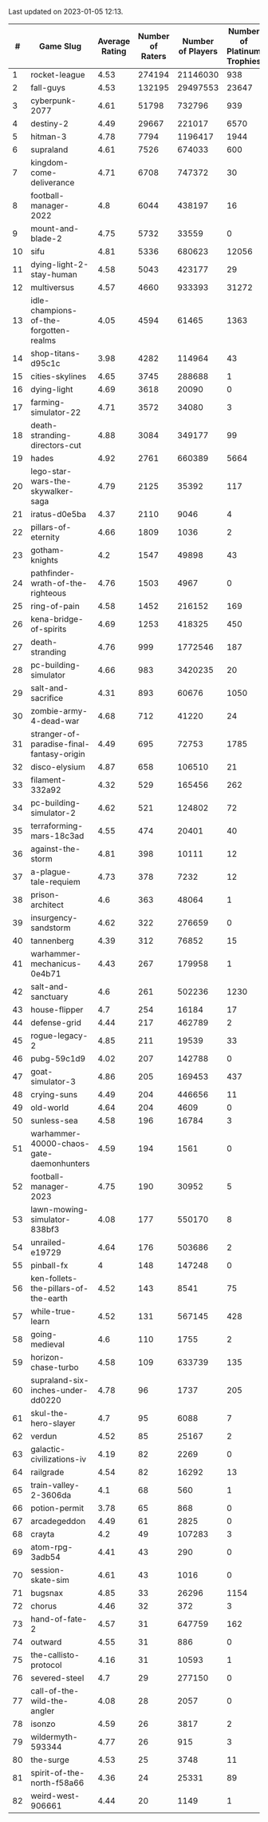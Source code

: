 Last updated on 2023-01-05 12:13.


|#|Game Slug|Average Rating|Number of Raters|Number of Players|Number of Platinum Trophies|Max Rarity (%)|
|---|---|---|---|---|---|---|
|1|rocket-league|4.53|274194|21146030|938|77|
|2|fall-guys|4.53|132195|29497553|23647|8|
|3|cyberpunk-2077|4.61|51798|732796|939|64|
|4|destiny-2|4.49|29667|221017|6570|94|
|5|hitman-3|4.78|7794|1196417|1944|47|
|6|supraland|4.61|7526|674033|600|99|
|7|kingdom-come-deliverance|4.71|6708|747372|30|30|
|8|football-manager-2022|4.8|6044|438197|16|49|
|9|mount-and-blade-2|4.75|5732|33559|0|23|
|10|sifu|4.81|5336|680623|12056|96|
|11|dying-light-2-stay-human|4.58|5043|423177|29|6|
|12|multiversus|4.57|4660|933393|31272|76|
|13|idle-champions-of-the-forgotten-realms|4.05|4594|61465|1363|1|
|14|shop-titans-d95c1c|3.98|4282|114964|43|97|
|15|cities-skylines|4.65|3745|288688|1|72|
|16|dying-light|4.69|3618|20090|0|95|
|17|farming-simulator-22|4.71|3572|34080|3|77|
|18|death-stranding-directors-cut|4.88|3084|349177|99|90|
|19|hades|4.92|2761|660389|5664|89|
|20|lego-star-wars-the-skywalker-saga|4.79|2125|35392|117|97|
|21|iratus-d0e5ba|4.37|2110|9046|4|85|
|22|pillars-of-eternity|4.66|1809|1036|2|81|
|23|gotham-knights|4.2|1547|49898|43|24|
|24|pathfinder-wrath-of-the-righteous|4.76|1503|4967|0|49|
|25|ring-of-pain|4.58|1452|216152|169|96|
|26|kena-bridge-of-spirits|4.69|1253|418325|450|94|
|27|death-stranding|4.76|999|1772546|187|91|
|28|pc-building-simulator|4.66|983|3420235|20|48|
|29|salt-and-sacrifice|4.31|893|60676|1050|91|
|30|zombie-army-4-dead-war|4.68|712|41220|24|67|
|31|stranger-of-paradise-final-fantasy-origin|4.49|695|72753|1785|98|
|32|disco-elysium|4.87|658|106510|21|28|
|33|filament-332a92|4.32|529|165456|262|93|
|34|pc-building-simulator-2|4.62|521|124802|72|74|
|35|terraforming-mars-18c3ad|4.55|474|20401|40|46|
|36|against-the-storm|4.81|398|10111|12|35|
|37|a-plague-tale-requiem|4.73|378|7232|12|91|
|38|prison-architect|4.6|363|48064|1|30|
|39|insurgency-sandstorm|4.62|322|276659|0|6|
|40|tannenberg|4.39|312|76852|15|88|
|41|warhammer-mechanicus-0e4b71|4.43|267|179958|1|25|
|42|salt-and-sanctuary|4.6|261|502236|1230|83|
|43|house-flipper|4.7|254|16184|17|94|
|44|defense-grid|4.44|217|462789|2|80|
|45|rogue-legacy-2|4.85|211|19539|33|3|
|46|pubg-59c1d9|4.02|207|142788|0|73|
|47|goat-simulator-3|4.86|205|169453|437|91|
|48|crying-suns|4.49|204|446656|11|66|
|49|old-world|4.64|204|4609|0|83|
|50|sunless-sea|4.58|196|16784|3|36|
|51|warhammer-40000-chaos-gate-daemonhunters|4.59|194|1561|0|74|
|52|football-manager-2023|4.75|190|30952|5|79|
|53|lawn-mowing-simulator-838bf3|4.08|177|550170|8|85|
|54|unrailed-e19729|4.64|176|503686|2|8|
|55|pinball-fx|4|148|147248|0|85|
|56|ken-follets-the-pillars-of-the-earth|4.52|143|8541|75|45|
|57|while-true-learn|4.52|131|567145|428|93|
|58|going-medieval|4.6|110|1755|2|66|
|59|horizon-chase-turbo|4.58|109|633739|135|88|
|60|supraland-six-inches-under-dd0220|4.78|96|1737|205|99|
|61|skul-the-hero-slayer|4.7|95|6088|7|96|
|62|verdun|4.52|85|25167|2|75|
|63|galactic-civilizations-iv|4.19|82|2269|0|79|
|64|railgrade|4.54|82|16292|13|98|
|65|train-valley-2-3606da|4.1|68|560|1|89|
|66|potion-permit|3.78|65|868|0|98|
|67|arcadegeddon|4.49|61|2825|0|91|
|68|crayta|4.2|49|107283|3|23|
|69|atom-rpg-3adb54|4.41|43|290|0|97|
|70|session-skate-sim|4.61|43|1016|0|26|
|71|bugsnax|4.85|33|26296|1154|97|
|72|chorus|4.46|32|372|3|85|
|73|hand-of-fate-2|4.57|31|647759|162|72|
|74|outward|4.55|31|886|0|72|
|75|the-callisto-protocol|4.16|31|10593|1|93|
|76|severed-steel|4.7|29|277150|0|0.1|
|77|call-of-the-wild-the-angler|4.08|28|2057|0|58|
|78|isonzo|4.59|26|3817|2|58|
|79|wildermyth-593344|4.77|26|915|3|14|
|80|the-surge|4.53|25|3748|11|94|
|81|spirit-of-the-north-f58a66|4.36|24|25331|89|64|
|82|weird-west-906661|4.44|20|1149|1|85|
